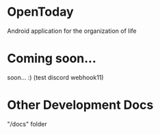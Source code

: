# OpenToday
Android application for the organization of life

# Coming soon...
soon... :) (test discord webhook11)

# Other Development Docs
"/docs" folder
